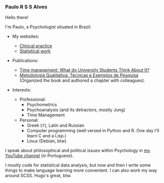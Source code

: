 ### Paulo R S S Alves

Hello there!

I'm Paulo, a Psychologist situated in Brazil.

- My websites:
  - [Clinical practice](https://www.paulorssalves.com.br)
  - [Statistical work](https://academia.paulorssalves.com.br) 

- Publications:
  - [Time management: What do University Students Think About It?](https://www.researchgate.net/publication/372038295_Time_management_what_do_University_students_think_about_it)
  - [Metodologia Qualitativa: Técnicas e Exemplos de Pesquisa](https://www.livrariadavila.com.br/metodologia-qualitativa--tecnicas-e-exemplos-de-pesquisa-821134/p) (Organized the book and authored a chapter with colleagues).

- Interests:
  - Professional:  
    - Psychometrics
    - Psychoanalysis (and its detractors, mostly Jung)
    - Time Management
  - Personal: 
    - Greek (☦️), Latin and Russian
    - Computer programming (well versed in Python and R. One day I'll learn C and a Lisp.)
    - Linux (Debian, btw)
 
I speak about philosophical and political issues within Psychology in [my YouTube channel](https://www.youtube.com/@paulorssalves) (in Portuguese).

I mostly code for statistical data analysis, but now and then I write some things to make language learning more convenient. I can also work my way around SCSS. Hugo's great, btw.
